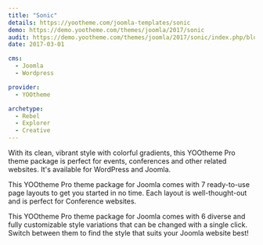 ```yaml
---
title: "Sonic"
details: https://yootheme.com/joomla-templates/sonic
demo: https://demo.yootheme.com/themes/joomla/2017/sonic
audit: https://demo.yootheme.com/themes/joomla/2017/sonic/index.php/blog
date: 2017-03-01

cms: 
  - Joomla
  - Wordpress

provider:
  - YOOtheme

archetype:
  - Rebel
  - Explorer
  - Creative
---
```


With its clean, vibrant style with colorful gradients, this YOOtheme Pro theme package is perfect for events, conferences and other related websites. It's available for WordPress and Joomla.

This YOOtheme Pro theme package for Joomla comes with 7 ready-to-use page layouts to get you started in no time. Each layout is well-thought-out and is perfect for Conference websites.

This YOOtheme Pro theme package for Joomla comes with 6 diverse and fully customizable style variations that can be changed with a single click. Switch between them to find the style that suits your Joomla website best!
